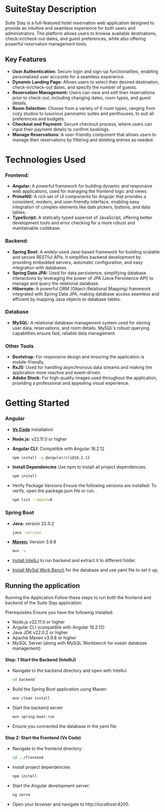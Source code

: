 # SuiteStay Description
Suite Stay is a full-featured hotel reservation web application designed to provide an intuitive and seamless experience for both users and administrators. The platform allows users to browse available destinations, check-in/check-out dates, and guest preferences, while also offering powerful reservation management tools.

## Key Features
- **User Authentication:** Secure login and sign-up functionalities, enabling personalized user accounts for a seamless experience.
- **Dynamic Landing Page:** Allows users to select their desired destination, check-in/check-out dates, and specify the number of guests.
- **Reservation Management:** Users can view and edit their reservations prior to check-out, including changing dates, room types, and guest details.
- **Room Selection:** Choose from a variety of 6 room types, ranging from cozy studios to luxurious panoramic suites and penthouses, to suit all preferences and budgets.
- **Checkout and Payment:** Secure checkout process, where users can input their payment details to confirm bookings.
- **Manage Reservations:** A user-friendly component that allows users to manage their reservations by filtering and deleting entries as needed.



# Technologies Used

### Frontend:
- **Angular:** A powerful framework for building dynamic and responsive web applications, used for managing the frontend logic and views.
- **PrimeNG:** A rich set of UI components for Angular that provides a consistent, modern, and user-friendly interface, enabling easy integration of complex elements like date pickers, buttons, and data tables.
- **TypeScript:** A statically typed superset of JavaScript, offering better development tools and error checking for a more robust and maintainable codebase.

### Backend:
- **Spring Boot:** A widely-used Java-based framework for building scalable and secure RESTful APIs. It simplifies backend development by providing embedded servers, automatic configuration, and easy integration with databases.
- **Spring Data JPA:** Used for data persistence, simplifying database interactions by leveraging the power of JPA (Java Persistence API) to manage and query the relational database.
- **Hibernate:** A powerful ORM (Object-Relational Mapping) framework integrated with Spring Data JPA, making database access seamless and efficient by mapping Java objects to database tables.

### Database
- **MySQL:** A relational database management system used for storing user data, reservations, and room details. MySQL’s robust querying capabilities ensure fast, reliable data management.

### Other Tools
- **Bootstrap:** For responsive design and ensuring the application is mobile-friendly.
- **RxJS:** Used for handling asynchronous data streams and making the application more reactive and event-driven.
- **Adobe Stock:** For high-quality images used throughout the application, providing a professional and appealing visual experience.



# Getting Started
### Angular
- [**Vs Code**](https://code.visualstudio.com/) installation
- **Node.js:** v22.11.0 or higher
- **Angular CLI:** Compatible with Angular 18.2.12

  ```bash
  npm install -g @angular/cli@18.2.12
  ```
- **Install Dependencies** Use npm to install all project dependencies:

  ```bash
  npm install
  ```
- Verify Package Versions Ensure the following versions are installed: To verify, open the package.json file or run:
  
  ```bash
  npm list --depth=0
  ```

### Spring Boot
- **Java:** version 22.0.2

  ```bash
  java -version
  ```
- [**Maven:**](https://maven.apache.org/download.cgi) Version 3.9.8
  
  ```bash
  mvn -v
  ```
- [Install IntelliJ]( https://www.jetbrains.com/idea/download/?section=windows) to run backend and extract it to different folder.
- [Install MySql Work Bench](https://dev.mysql.com/downloads/workbench/) for the database and use yaml file to set it up.
  
## Running the application

Running the Application
Follow these steps to run both the frontend and backend of the Suite Stay application:

Prerequisites
Ensure you have the following installed:

- Node.js v22.11.0 or higher
- Angular CLI (compatible with Angular 18.2.12)
- Java JDK v22.0.2 or higher
- Apache Maven v3.9.8 or higher
- MySQL Server (along with MySQL Workbench for easier database management)

#### Step: 1 Start the Backend (IntelliJ)
- Navigate to the backend directory and open with IntelliJ:
  ```bash
  cd backend
  ```
- Build the Spring Boot application using Maven:
  ```bash
  mvn clean install
  ```
- Start the backend server
  ```bash
  mvn spring-boot:run
  ```
- Ensure you connected the database in the yaml file


#### Step 2: Start the Frontend (Vs Code)
- Navigate to the frontend directory:
  ```bash
  cd ../frontend
  ```
- Install project dependencies:
  ```bash
  npm install
  ```
- Start the Angular development server:
  ```bash
  ng serve
  ```
- Open your browser and navigate to http://localhost:4200.
